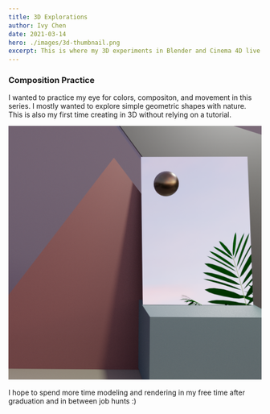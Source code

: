 ```yaml
---
title: 3D Explorations
author: Ivy Chen
date: 2021-03-14
hero: ./images/3d-thumbnail.png
excerpt: This is where my 3D experiments in Blender and Cinema 4D live. 
---
```


### Composition Practice

I wanted to practice my eye for colors, compositon, and movement in this series. I mostly wanted to explore simple geometric shapes with nature. This is also my first time creating in 3D without relying on a tutorial. 

<!-- ## Images -->

<div className="Image__Small">
  <img
    src="./images/3d-thumbnail.png"
    title="3d thumbnail"
    alt="Alt text"
  />
</div>

I hope to spend more time modeling and rendering in my free time after graduation and in between job hunts :) 

